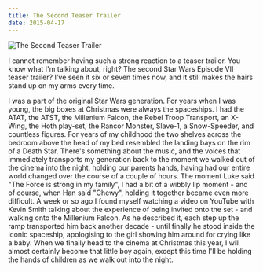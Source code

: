 ```yaml
---
title: The Second Teaser Trailer
date: 2015-04-17
---
```


![The Second Teaser Trailer](https://source.unsplash.com/ZYYS1kapOm8/1600x900)

I cannot remember having such a strong reaction to a teaser trailer. You know what I'm talking about, right? The second Star Wars Episode VII teaser trailer? I've seen it six or seven times now, and it still makes the hairs stand up on my arms every time.

I was a part of the original Star Wars generation. For years when I was young, the big boxes at Christmas were always the spaceships. I had the ATAT, the ATST, the Millenium Falcon, the Rebel Troop Transport, an X-Wing, the Hoth play-set, the Rancor Monster, Slave-1, a Snow-Speeder, and countless figures. For years of my childhood the two shelves across the bedroom above the head of my bed resembled the landing bays on the rim of a Death Star. There's something about the music, and the voices that immediately transports my generation back to the moment we walked out of the cinema into the night, holding our parents hands, having had our entire world changed over the course of a couple of hours. The moment Luke said "The Force is strong in my family", I had a bit of a wibbly lip moment - and of course, when Han said "Chewy", holding it together became even more difficult. A week or so ago I found myself watching a video on YouTube with Kevin Smith talking about the experience of being invited onto the set - and walking onto the Millenium Falcon. As he described it, each step up the ramp transported him back another decade - until finally he stood inside the iconic spaceship, apologising to the girl showing him around for crying like a baby. When we finally head to the cinema at Christmas this year, I will almost certainly become that little boy again, except this time I'll be holding the hands of children as we walk out into the night.